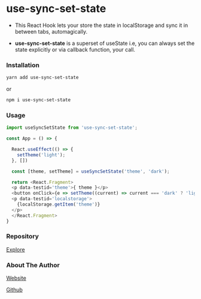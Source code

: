 # use-sync-set-state

- This React Hook lets your store the state in localStorage and sync it in between tabs, automagically.

- **use-sync-set-state** is a superset of useState i.e, you can always set the state explicitly or via callback function, your call.

### Installation

```sh
yarn add use-sync-set-state
```
or

```sh
npm i use-sync-set-state

```

### Usage

```js
import useSyncSetState from 'use-sync-set-state';

const App = () => {

  React.useEffect(() => {
    setTheme('light');
  }, [])

  const [theme, setTheme] = useSyncSetState('theme', 'dark');

  return <React.Fragment>
  <p data-testid='theme'>{ theme }</p>
  <button onClick={e => setTheme((current) => current === 'dark' ? 'light' : 'dark')}>toggle</button>
  <p data-testid='localstorage'>
    {localStorage.getItem('theme')}
  </p>
  </React.Fragment>
}
```

### Repository

[Explore](https://github.com/inblack67/use-sync-set-state)

### About The Author

[Website](https://inblack67.netlify.app)

[Github](https://github.com/inblack67)

